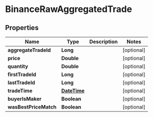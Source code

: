 # BinanceRawAggregatedTrade

## Properties
Name | Type | Description | Notes
------------ | ------------- | ------------- | -------------
**aggregateTradeId** | **Long** |  |  [optional]
**price** | **Double** |  |  [optional]
**quantity** | **Double** |  |  [optional]
**firstTradeId** | **Long** |  |  [optional]
**lastTradeId** | **Long** |  |  [optional]
**tradeTime** | [**DateTime**](DateTime.md) |  |  [optional]
**buyerIsMaker** | **Boolean** |  |  [optional]
**wasBestPriceMatch** | **Boolean** |  |  [optional]
